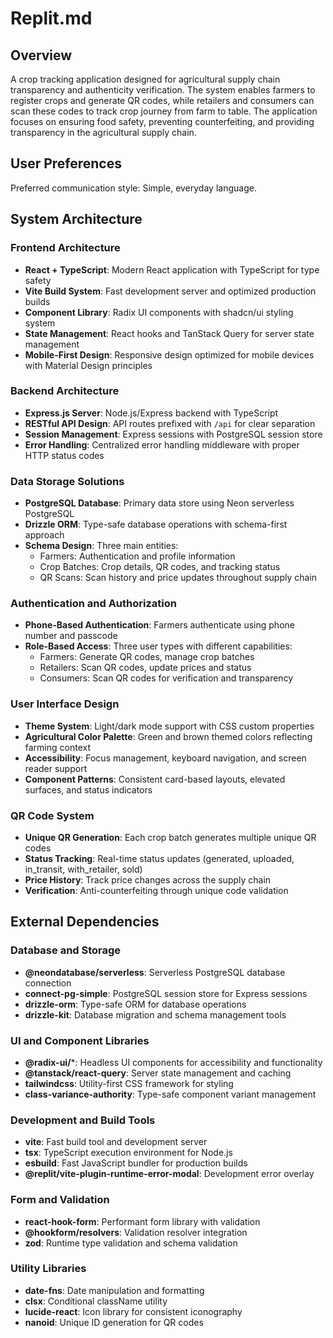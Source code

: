 # Replit.md

## Overview

A crop tracking application designed for agricultural supply chain transparency and authenticity verification. The system enables farmers to register crops and generate QR codes, while retailers and consumers can scan these codes to track crop journey from farm to table. The application focuses on ensuring food safety, preventing counterfeiting, and providing transparency in the agricultural supply chain.

## User Preferences

Preferred communication style: Simple, everyday language.

## System Architecture

### Frontend Architecture
- **React + TypeScript**: Modern React application with TypeScript for type safety
- **Vite Build System**: Fast development server and optimized production builds
- **Component Library**: Radix UI components with shadcn/ui styling system
- **State Management**: React hooks and TanStack Query for server state management
- **Mobile-First Design**: Responsive design optimized for mobile devices with Material Design principles

### Backend Architecture
- **Express.js Server**: Node.js/Express backend with TypeScript
- **RESTful API Design**: API routes prefixed with `/api` for clear separation
- **Session Management**: Express sessions with PostgreSQL session store
- **Error Handling**: Centralized error handling middleware with proper HTTP status codes

### Data Storage Solutions
- **PostgreSQL Database**: Primary data store using Neon serverless PostgreSQL
- **Drizzle ORM**: Type-safe database operations with schema-first approach
- **Schema Design**: Three main entities:
  - Farmers: Authentication and profile information
  - Crop Batches: Crop details, QR codes, and tracking status
  - QR Scans: Scan history and price updates throughout supply chain

### Authentication and Authorization
- **Phone-Based Authentication**: Farmers authenticate using phone number and passcode
- **Role-Based Access**: Three user types with different capabilities:
  - Farmers: Generate QR codes, manage crop batches
  - Retailers: Scan QR codes, update prices and status
  - Consumers: Scan QR codes for verification and transparency

### User Interface Design
- **Theme System**: Light/dark mode support with CSS custom properties
- **Agricultural Color Palette**: Green and brown themed colors reflecting farming context
- **Accessibility**: Focus management, keyboard navigation, and screen reader support
- **Component Patterns**: Consistent card-based layouts, elevated surfaces, and status indicators

### QR Code System
- **Unique QR Generation**: Each crop batch generates multiple unique QR codes
- **Status Tracking**: Real-time status updates (generated, uploaded, in_transit, with_retailer, sold)
- **Price History**: Track price changes across the supply chain
- **Verification**: Anti-counterfeiting through unique code validation

## External Dependencies

### Database and Storage
- **@neondatabase/serverless**: Serverless PostgreSQL database connection
- **connect-pg-simple**: PostgreSQL session store for Express sessions
- **drizzle-orm**: Type-safe ORM for database operations
- **drizzle-kit**: Database migration and schema management tools

### UI and Component Libraries
- **@radix-ui/***: Headless UI components for accessibility and functionality
- **@tanstack/react-query**: Server state management and caching
- **tailwindcss**: Utility-first CSS framework for styling
- **class-variance-authority**: Type-safe component variant management

### Development and Build Tools
- **vite**: Fast build tool and development server
- **tsx**: TypeScript execution environment for Node.js
- **esbuild**: Fast JavaScript bundler for production builds
- **@replit/vite-plugin-runtime-error-modal**: Development error overlay

### Form and Validation
- **react-hook-form**: Performant form library with validation
- **@hookform/resolvers**: Validation resolver integration
- **zod**: Runtime type validation and schema validation

### Utility Libraries
- **date-fns**: Date manipulation and formatting
- **clsx**: Conditional className utility
- **lucide-react**: Icon library for consistent iconography
- **nanoid**: Unique ID generation for QR codes